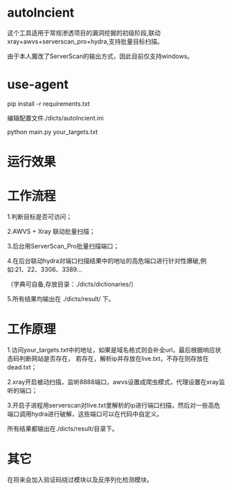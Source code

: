 # autoIncient
这个工具适用于常规渗透项目的漏洞挖掘的初级阶段,联动xray+awvs+serverscan_pro+hydra,支持批量目标扫描。

由于本人魔改了ServerScan的输出方式，因此目前仅支持windows。

# use-agent

pip install -r requirements.txt

编辑配置文件./dicts/autoIncient.ini

python main.py your_targets.txt

# 运行效果



# 工作流程
1.判断目标是否可访问；

2.AWVS + Xray 联动批量扫描；

3.后台用ServerScan_Pro批量扫描端口；

4.在后台联动hydra对端口扫描结果中的地址的高危端口进行针对性爆破,例如:21、22、3306、3389...

（字典可自备,存放目录：./dicts/dictionaries/）
  
5.所有结果均输出在 ./dicts/result/ 下。

# 工作原理

1.访问your_targets.txt中的地址，如果是域名格式则会补全url，最后根据响应状态码判断网站是否存在，
若存在，解析ip并存放在live.txt，不存在则存放在dead.txt；

2.xray开启被动扫描，监听8888端口，awvs设置成爬虫模式，代理设置在xray监听的端口；

3.开启子进程用serverscan对live.txt里解析的ip进行端口扫描，然后对一些高危端口调用hydra进行破解，这些端口可以在代码中自定义。

所有结果都输出在./dicts/result/目录下。

# 其它

在将来会加入验证码绕过模块以及反序列化检测模块。
